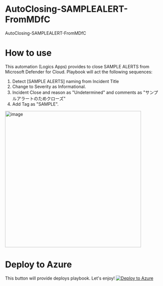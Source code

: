 # AutoClosing-SAMPLEALERT-FromMDfC
AutoClosing-SAMPLEALERT-FromMDfC

# How to use
This automation (Logics Apps) provides to close SAMPLE ALERTS from Microsoft Defender for Cloud.
Playbook will act the following sequences:

1. Detect [SAMPLE ALERTS] naming from Incident Title
2. Change to Severity as Informational.
3. Incident Close and reason as "Undetermined" and comments as "サンプルアラートのためクローズ"
4. Add Tag as "SAMPLE".

<img width="444" alt="image" src="https://user-images.githubusercontent.com/55295601/207754125-9254f119-5809-49de-a866-ce5356e53f25.png">

# Deploy to Azure
This button will provide deploys playbook. Let's enjoy!
[![Deploy to Azure](https://aka.ms/deploytoazurebutton)](https://portal.azure.com/#create/Microsoft.Template/uri/https%3A%2F%2Fraw.githubusercontent.com%2Fhisashin0728%2FAutoClosing-SAMPLEALERT-FromMDfC%2Fmain%2Fazuredeploy.json)
